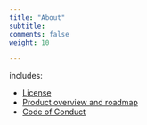 ```yaml
---
title: "About"
subtitle: 
comments: false
weight: 10

---
```


includes:

* [License](/about/license)
* [Product overview and roadmap](/about/product-overview)
* [Code of Conduct](/about/code-of-conduct)